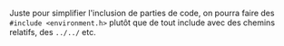 Juste pour simplifier l'inclusion de parties de code, on pourra faire des `#include <environment.h>` plutôt que de tout
include avec des chemins relatifs, des `../../` etc.
